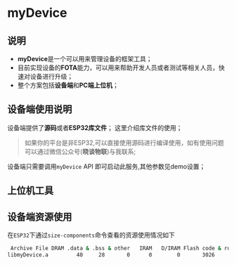 # myDevice

## 说明
- **myDevice**是一个可以用来管理设备的框架工具；
- 目前实现设备的**FOTA**能力，可以用来帮助开发人员或者测试等相关人员，快速对设备进行升级；
- 整个方案包括**设备端**和**PC端上位机**；

## 设备端使用说明
设备端提供了**源码**或者**ESP32库文件**；
这里介绍库文件的使用；
>如果你的平台是非ESP32,可以直接使用源码进行编译使用，如有使用问题可以通过微信公众号(**晓谈物联**)与我联系;

设备端只需要调用`myDevice` API 即可启动此服务,其他参数见demo设置；


## 上位机工具

## 设备端资源使用

在`ESP32`下通过`size-components`命令查看的资源使用情况如下
```sh
 Archive File DRAM .data & .bss & other   IRAM   D/IRAM Flash code & rodata   Total
libmyDevice.a         40     28       0      0        0       3026     1893    4987
```